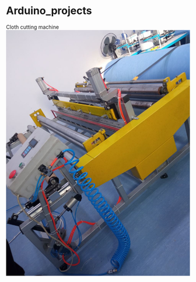 # Arduino_projects
Cloth cutting machine
![alt text](https://github.com/DavMakar/Arduino_projects/blob/main/photo1657128910.jpeg)
